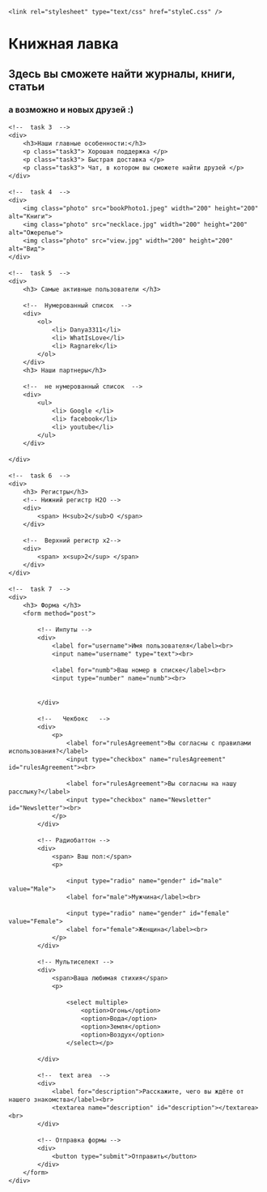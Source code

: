 <!DOCTYPE html>
<html lang="en">

<!--  task 1  -->

<head>
    <meta charset="UTF-8">
    <meta name="description" CONTENT="Formula h2o">
    <title>ControlWork</title>

    <link rel="stylesheet" type="text/css" href="styleC.css" />
</head>

<body>
    <!--   task 2   -->
    <div>
        <h1> Книжная <span class="siteName">лавка</span> </h1>
        <h2> Здесь вы сможете найти журналы, книги, статьи</h2>
        <h3> а возможно и новых друзей :) </h3>
    </div>

    <!--  task 3  -->
    <div>
        <h3>Наши главные особенности:</h3>
        <p class="task3"> Хорошая поддержка </p>
        <p class="task3"> Быстрая доставка </p>
        <p class="task3"> Чат, в котором вы сможете найти друзей </p>
    </div>

    <!--  task 4  -->
    <div>
        <img class="photo" src="bookPhoto1.jpeg" width="200" height="200" alt="Книги">
        <img class="photo" src="necklace.jpg" width="200" height="200" alt="Ожерелье">
        <img class="photo" src="view.jpg" width="200" height="200" alt="Вид">
    </div>

    <!--  task 5  -->
    <div>
        <h3> Самые активные пользователи </h3>

        <!--  Нумерованный список  -->
        <div>
            <ol>
                <li> Danya3311</li>
                <li> WhatIsLove</li>
                <li> Ragnarek</li>
            </ol>
        </div>
        <h3> Наши партнеры</h3>

        <!--  не нумерованный список  -->
        <div>
            <ul>
                <li> Google </li>
                <li> facebook</li>
                <li> youtube</li>
            </ul>
        </div>

    </div>

    <!--  task 6  -->
    <div>
        <h3> Регистры</h3>
        <!-- Нижний регистр H2O -->
        <div>
            <span> H<sub>2</sub>O </span>
        </div>

        <!--  Верхний регистр x2-->
        <div>
            <span> x<sup>2</sup> </span>
        </div>
    </div>

    <!--  task 7  -->
    <div>
        <h3> Форма </h3>
        <form method="post">

            <!-- Инпуты -->
            <div>
                <label for="username">Имя пользователя</label><br>
                <input name="username" type="text"><br>

                <label for="numb">Ваш номер в списке</label><br>
                <input type="number" name="numb"><br>


            </div>

            <!--   Чекбокс   -->
            <div>
                <p>
                    <label for="rulesAgreement">Вы согласны с правилами использования?</label>
                    <input type="checkbox" name="rulesAgreement" id="rulesAgreement"><br>

                    <label for="rulesAgreement">Вы согласны на нашу расслыку?</label>
                    <input type="checkbox" name="Newsletter" id="Newsletter"><br>
                </p>
            </div>

            <!-- Радиобаттон -->
            <div>
                <span> Ваш пол:</span>
                <p>

                    <input type="radio" name="gender" id="male" value="Male">
                    <label for="male">Мужчина</label><br>

                    <input type="radio" name="gender" id="female" value="Female">
                    <label for="female">Женщина</label><br>
                </p>
            </div>

            <!-- Мультиселект -->
            <div>
                <span>Ваша любимая стихия</span>
                <p>

                    <select multiple>
                        <option>Огонь</option>
                        <option>Вода</option>
                        <option>Земля</option>
                        <option>Воздух</option>
                    </select></p>

            </div>

            <!--  text area  -->
            <div>
                <label for="description">Расскажите, чего вы ждёте от нашего знакомства</label><br>
                <textarea name="description" id="description"></textarea><br>
            </div>

            <!-- Отправка формы -->
            <div>
                <button type="submit">Отправить</button>
            </div>
        </form>
    </div>
</body>

</html>
